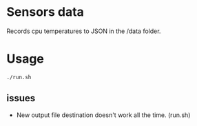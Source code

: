 # Sensors data

Records cpu temperatures to JSON in the /data folder. 

# Usage

`./run.sh`

## issues
- New output file destination doesn't work all the time. (run.sh)
